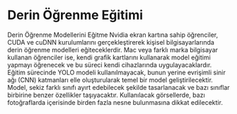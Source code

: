 # Derin Öğrenme Eğitimi
Derin Öğrenme Modellerini Eğitme 
Nvidia ekran kartına sahip öğrenciler, CUDA ve cuDNN kurulumlarını gerçekleştirerek kişisel bilgisayarlarında derin öğrenme modelleri eğiteceklerdir. Mac veya farklı marka bilgisayar kullanan öğrenciler ise, kendi grafik kartlarını kullanarak model eğitimi yapmayı öğrenecek ve bu süreci kendi cihazlarında uygulayacaklardır. Eğitim sürecinde YOLO modeli kullanılmayacak, bunun yerine evrişimli sinir ağı (CNN) katmanları elle oluşturularak temel bir model geliştirilecektir. Model, sekiz farklı sınıfı ayırt edebilecek şekilde tasarlanacak ve bazı sınıflar birbirine benzer özellikler taşıyacaktır. Kullanılacak görsellerde, bazı fotoğraflarda içerisinde birden fazla nesne bulunmasına dikkat edilecektir.
